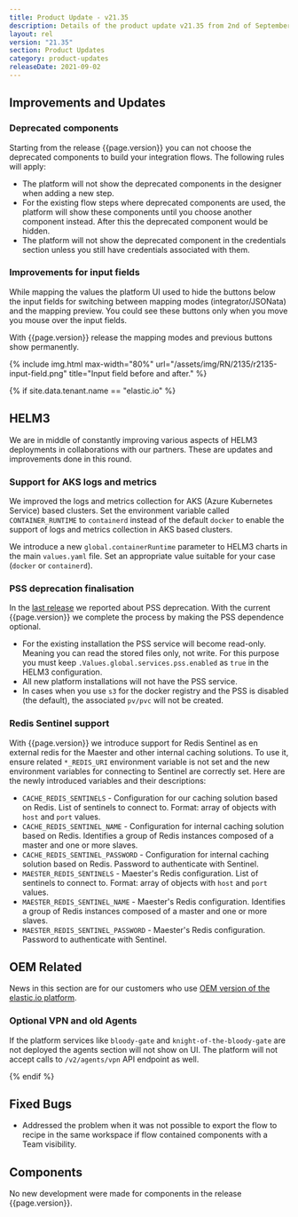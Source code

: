 ```yaml
---
title: Product Update - v21.35
description: Details of the product update v21.35 from 2nd of September 2021.
layout: rel
version: "21.35"
section: Product Updates
category: product-updates
releaseDate: 2021-09-02
---
```


## Improvements and Updates

### Deprecated components

Starting from the release {{page.version}} you can not choose the deprecated
components to build your integration flows. The following rules will apply:

*   The platform will not show the deprecated components in the designer when adding a new step.
*   For the existing flow steps where deprecated components are used, the platform will show these components until you choose another component instead. After this the deprecated component would be hidden.
*   The platform will not show the deprecated component in the credentials section unless you still have credentials associated with them.


### Improvements for input fields

While mapping the values the platform UI used to hide the buttons below the input
fields for switching between mapping modes (integrator/JSONata) and the mapping preview.
You could see these buttons only when you move you mouse over the input fields.

With {{page.version}} release the mapping modes and previous buttons show permanently.

{% include img.html max-width="80%" url="/assets/img/RN/2135/r2135-input-field.png" title="Input field before and after." %}


{% if site.data.tenant.name == "elastic.io" %}

## HELM3

We are in middle of constantly improving various aspects of HELM3 deployments in
collaborations with our partners. These are updates and improvements done in
this round.

### Support for AKS logs and metrics

We improved the logs and metrics collection for AKS (Azure Kubernetes Service)
based clusters. Set the environment variable called `CONTAINER_RUNTIME` to `containerd`
instead of the default `docker` to enable the support of logs and metrics collection
in AKS based clusters.

We introduce a new `global.containerRuntime` parameter to HELM3 charts in the main
`values.yaml` file. Set an appropriate value suitable for your case (`docker` or `containerd`).

### PSS deprecation finalisation

In the [last release](/releases/21.33) we reported about PSS deprecation. With
the current {{page.version}} we complete the process by making the PSS dependence
optional.

*   For the existing installation the PSS service will become read-only. Meaning you can read the stored files only, not write. For this purpose you must keep `.Values.global.services.pss.enabled` as `true` in the HELM3 configuration.
*   All new platform installations will not have the PSS service.
*   In cases when you use `s3` for the docker registry and the PSS is disabled (the default), the associated `pv/pvc` will not be created.


### Redis Sentinel support

With {{page.version}} we introduce support for Redis Sentinel as en external redis
for the Maester and other internal caching solutions. To use it, ensure related `*_REDIS_URI`
environment variable is not set and the new environment variables for connecting
to Sentinel are correctly set. Here are the newly introduced variables and their
descriptions:

*   `CACHE_REDIS_SENTINELS` - Configuration for our caching solution based on Redis. List of sentinels to connect to. Format: array of objects with `host` and `port` values.
*   `CACHE_REDIS_SENTINEL_NAME` - Configuration for internal caching solution based on Redis. Identifies a group of Redis instances composed of a master and one or more slaves.
*   `CACHE_REDIS_SENTINEL_PASSWORD` - Configuration for internal caching solution based on Redis. Password to authenticate with Sentinel.
*   `MAESTER_REDIS_SENTINELS` - Maester's Redis configuration. List of sentinels to connect to. Format: array of objects with `host` and `port` values.
*   `MAESTER_REDIS_SENTINEL_NAME` - Maester's Redis configuration. Identifies a group of Redis instances composed of a master and one or more slaves.
*   `MAESTER_REDIS_SENTINEL_PASSWORD` - Maester's Redis configuration. Password to authenticate with Sentinel.


## OEM Related

News in this section are for our customers who use
[OEM version of the elastic.io platform](https://www.elastic.io/saas-embedded-integration/).

### Optional VPN and old Agents

If the platform services like `bloody-gate` and `knight-of-the-bloody-gate` are
not deployed the agents section will not show on UI. The platform will not accept
calls to `/v2/agents/vpn` API endpoint as well.

{% endif %}

## Fixed Bugs

*   Addressed the problem when it was not possible to export the flow to recipe in the same workspace if flow contained components with a Team visibility.

## Components

No new development were made for components in the release {{page.version}}.
